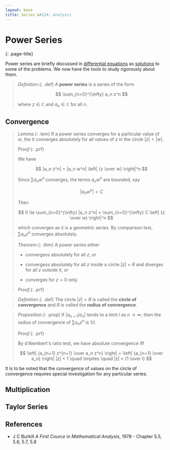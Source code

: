 ```yaml
---
layout: base
title: Series &#124; Analysis
---
```


# Power Series
{: .page-title}

Power series are briefly discussed in [differential equations](../differential-equations/power-series.md) as [solutions](../differential-equations/series-solutions.md) to some of the problems.
We now have the tools to study rigorously about them.

> *Definition.*{: .def}
> A **power series** is a series of the form
>
> $$
  \sum_{n=0}^{\infty} a_n z^n
  $$
>
> where $z \in \mathbb{C}$ and $a_n \in \mathbb{C}$ for all $n$.

## Convergence

> *Lemma.*{: .lem}
> If a power series converges for a particular value of $w$, the it converges absolutely for all values of $z$ in the circle $\vert z \vert < \vert w \vert$.
>
> *Proof.*{: .prf}
>
> We have
>
> $$
  |a_n z^n| = |a_n w^n| \left| {z \over w} \right|^n
  $$
>
> Since $\sum a_n w^n$ converges, the terms $a_n w^n$ are bounded, say
>
> $$
  |a_n w^n| < C
  $$
>
> Then
>
> $$
  0 \le \sum_{n=0}^{\infty} |a_n z^n| < \sum_{n=0}^{\infty} C \left| {z \over w} \right|^n
  $$
>
> which converges as it is a geometric series. By comparison test, $\sum a_n z^n$ converges absolutely.

> *Theorem.*{: .thm}
> A power series either
>
> + convergess absolutely for all $z$, or
>
> + convergess absolutely for all $z$ inside a circle $\vert z \vert = R$ and diverges for all $z$ outside it, or
>
> + converges for $z = 0$ only.
>
> *Proof.*{: .prf}
>

> *Definition.*{: .def}
> The circle $\vert z \vert = R$ is called the **circle of convergence** and $R$ is called the **radius of convergence**.

> *Proposition.*{: .prop}
> If $\vert a_{n+1} / a_n \vert$ tends to a limit $l$ as $n \to \infty$,
> then the radius of convergence of $\sum a_n z^n$ is $1 / l$.
>
> *Proof.*{: .prf}
>
> By d'Alembert's ratio test, we have absolute convergence iff
>
> $$
  \left| {a_{n+1} z^{n+1} \over a_n z^n} \right| = \left| {a_{n+1} \over a_n} \right| |z| < 1 \quad \implies \quad |z| < {1 \over l}
  $$

It is to be noted that the convergence of values on the circle of convergence requires special investigation for any particular series.

## Multiplication

## Taylor Series

## References

* J C Burkill _A First Cource in Mathematical Analysis_, 1978 - Chapter 5.5, 5.6, 5.7, 5.8
